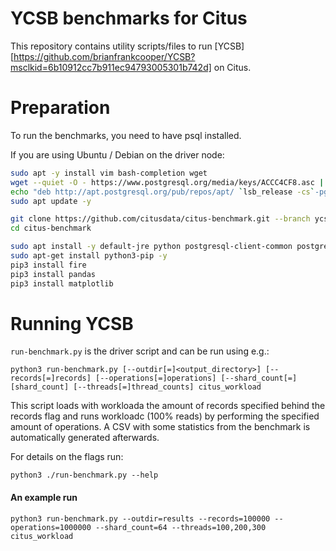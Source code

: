 # YCSB benchmarks for Citus

This repository contains utility scripts/files to run [YCSB][https://github.com/brianfrankcooper/YCSB?msclkid=6b10912cc7b911ec94793005301b742d] on Citus.

# Preparation

To run the benchmarks, you need to have psql installed.

If you are using Ubuntu / Debian on the driver node:

```bash
sudo apt -y install vim bash-completion wget
wget --quiet -O - https://www.postgresql.org/media/keys/ACCC4CF8.asc | sudo apt-key add -
echo "deb http://apt.postgresql.org/pub/repos/apt/ `lsb_release -cs`-pgdg main" |sudo tee  /etc/apt/sources.list.d/pgdg.list
sudo apt update -y

git clone https://github.com/citusdata/citus-benchmark.git --branch ycsb-model
cd citus-benchmark

sudo apt install -y default-jre python postgresql-client-common postgresql-client-14
sudo apt-get install python3-pip -y
pip3 install fire
pip3 install pandas
pip3 install matplotlib
```

# Running YCSB

`run-benchmark.py` is the driver script and can be run using e.g.:

```
python3 run-benchmark.py [--outdir[=]<output_directory>] [--records[=]records] [--operations[=]operations] [--shard_count[=][shard_count] [--threads[=]thread_counts] citus_workload
```

This script loads with workloada the amount of records specified behind the records flag and runs workloadc (100% reads) by performing the specified amount of operations. A CSV with some statistics from the benchmark is automatically generated afterwards.

For details on the flags run:

```
python3 ./run-benchmark.py --help
```

#### An example run

```
python3 run-benchmark.py --outdir=results --records=100000 --operations=1000000 --shard_count=64 --threads=100,200,300 citus_workload
```


